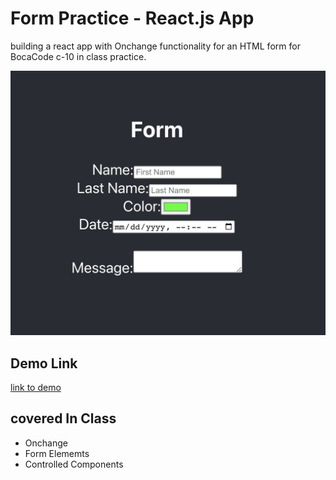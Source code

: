 # Form Practice - React.js App
building a react app with Onchange functionality for an HTML form for BocaCode c-10 in class practice.

![screen shot](./public/images/821BE81C-C2D0-4A2B-9C86-2A68A1E6DC36.jpeg)

## Demo Link
[link to demo](http://localhost:3000/?)

## covered In Class
* Onchange
* Form Elememts
* Controlled Components 